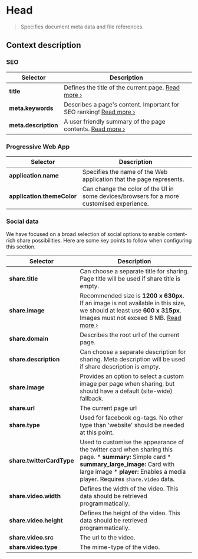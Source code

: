 # Head
>Specifies document meta data and file references.

## Context description

### SEO

|Selector                          |Description |
|----------------------------------|------------|
|<strong>title</strong>            |Defines the title of the current page. [Read more ›](https://moz.com/learn/seo/title-tag) |
|<strong>meta.keywords</strong>    |Describes a page's content. Important for SEO ranking! [Read more ›](https://www.techwyse.com/blog/search-engine-optimization/5-ways-to-write-effective-keywords/) |
|<strong>meta.description</strong> |A user friendly summary of the page contents. [Read more ›](https://searchenginewatch.com/2016/05/26/how-to-write-meta-descriptions-for-seo-with-good-and-bad-examples/) |

### Progressive Web App

|Selector                                |Description |
|----------------------------------------|------------|
|<strong>application.name</strong>       |Specifies the name of the Web application that the page represents. |
|<strong>application.themeColor</strong> |Can change the color of the UI in some devices/browsers for a more customised experience. |

### Social data
We have focused on a broad selection of social options to enable content-rich share possibilities. Here are some key points to follow when configuring this section.

|Selector                               |Description |
|---------------------------------------|------------|
|<strong>share.title</strong>           |Can choose a separate title for sharing. Page title will be used if share title is empty. |
|<strong>share.image</strong>           |Recommended size is <strong>1200 x 630px.</strong> If an image is not available in this size, we should at least use <strong>600 x 315px</strong>. Images must not exceed 8 MB. [Read more ›](https://support.wix.com/en/article/recommended-facebook-share-image-size) |
|<strong>share.domain</strong>          |Describes the root url of the current page. |
|<strong>share.description</strong>     |Can choose a separate description for sharing. Meta description will be used if share description is empty. |
|<strong>share.image</strong>           |Provides an option to select a custom image per page when sharing, but should have a default (site-wide) fallback. |
|<strong>share.url</strong>             |The current page url |
|<strong>share.type</strong>            |Used for facebook og-tags. No other type than 'website' should be needed at this point. |
|<strong>share.twitterCardType</strong> |Used to customise the appearance of the twitter card when sharing this page. * <strong>summary:</strong> Simple card  * <strong>summary_large_image:</strong> Card with large image * <strong>player:</strong> Enables a media player. Requires `share.video` data.|
|<strong>share.video.width</strong>     |Defines the width of the video. This data should be retrieved programmatically.|
|<strong>share.video.height</strong>    |Defines the height of the video. This data should be retrieved programmatically.|
|<strong>share.video.src</strong>       |The url to the video. |
|<strong>share.video.type</strong>      |The mime-type of the video. |
